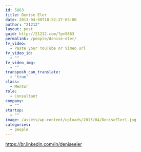 ```yaml
---
id: 5863
title: Denise Eler
date: 2013-04-08T18:52:27-03:00
author: "21212"
layout: post
guid: http://21212.com/?p=5863
permalink: /people/denise-eler/
fv_video:
  - Paste your YouTube or Vimeo url
fv_video_id:
  - ""
fv_video_img:
  - ""
transposh_can_translate:
  - 'true'
class:
  - Mentor
role:
  - Consultant
company:
  - ""
startup:
  - ""
image: /assets/wp-content/uploads/2013/04/DeniseEler1.jpg
categories:
  - people
---
```

https://br.linkedin.com/in/deniseeler